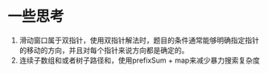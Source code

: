 # 一些思考
1. 滑动窗口属于双指针，使用双指针解法时，题目的条件通常能够明确指定指针的移动的方向，并且对每个指针来说方向都是确定的。
2. 连续子数组和或者树子路径和，使用prefixSum + map来减少暴力搜索复杂度